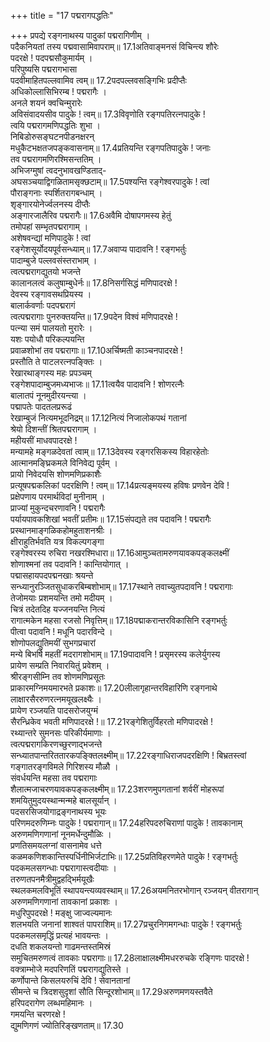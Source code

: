 +++
title = "17 पद्मरागपद्धतिः"

+++
प्रपद्ये रङ्गनाथस्य पादुकां पद्मरागिणीम् ।  
पदैकनियतां तस्य पद्मवासामिवापराम्॥ 17.1अतिवाङ्मनसं विचिन्त्य शौरेः  
पदरक्षे ! पदपद्मसौकुमार्यम् ।  
परिपुष्यसि पद्मरागभासा  
पदवीमाहितपल्लवामिव त्वम्॥ 17.2पदपल्लवसङ्गिभिः प्रदीप्तैः  
अधिकोल्लासिभिरम्ब ! पद्मरागैः ।  
अनले शयनं क्वचिन्मुरारेः  
अविसंवादयसीव पादुके ! त्वम्॥ 17.3विवृणोति रङ्गपतिरत्नपादुके !  
त्वयि पद्मरागमणिपद्धतिः शुभा ।  
निबिडोरुसङ्घटनपीडनक्षरन्  
मधुकैटभक्षतजपङ्कवासनाम्॥ 17.4प्रतियन्ति रङ्गपतिपादुके ! जनाः  
तव पद्मरागमणिरश्मिसन्ततिम् ।  
अभिजग्मुषां त्वदनुभावखण्डिताद्-  
अघसञ्चयाद्विगळितामसृक्छटाम्॥ 17.5पश्यन्ति रङ्गेश्वरपादुके ! त्वां  
पौराङ्गनाः स्पर्शितरागबन्धाम् ।  
शृङ्गारयोनेर्ज्वलनस्य दीप्तैः  
अङ्गारजालैरिव पद्मरागैः॥ 17.6अवैमि दोषापगमस्य हेतुं  
तमोपहां सम्भृतपद्मरागाम् ।  
अशेषवन्द्यां मणिपादुके ! त्वां  
रङ्गेशसूर्योदयपूर्वसन्ध्याम्॥ 17.7अवाप्य पादावनि ! रङ्गभर्तुः  
पादाम्बुजे पल्लवसंस्तराभाम् ।  
त्वत्पद्मरागद्युतयो भजन्ते  
कालानलत्वं कलुषाम्बुधेर्नः॥ 17.8निसर्गसिद्धं मणिपादरक्षे !  
देवस्य रङ्गावसथप्रियस्य ।  
बालार्कवर्णाः पदपद्मरागं  
त्वत्पद्मरागाः पुनरुक्तयन्ति॥ 17.9पदेन विश्वं मणिपादरक्षे !  
पत्न्या समं पालयतो मुरारेः ।  
यशः पयोधौ परिकल्पयन्ति  
प्रवाळशोभां तव पद्मरागाः॥ 17.10अर्चिष्मती काञ्चनपादरक्षे !  
प्रस्तौति ते पाटलरत्नपङ्क्तिः ।  
रेखारथाङ्गस्य महः प्रपञ्चम्  
रङ्गेशपादाम्बुजमध्यभाजः॥ 17.11त्वयैव पादावनि ! शोणरत्नैः  
बालातपं नूनमुदीरयन्त्या ।  
पद्मापतेः पादतलप्ररूढं  
रेखाम्बुजं नित्यमभूदनिद्रम्॥ 17.12नित्यं निजालोकपथं गतानां  
श्रेयो दिशन्तीं श्रितपद्मरागाम् ।  
महीयसीं माधवपादरक्षे !  
मन्यामहे मङ्गळदेवतां त्वाम्॥ 17.13देवस्य रङ्गरसिकस्य विहारहेतोः  
आत्मानमङ्घ्रिकमले विनिवेद्य पूर्वम् ।  
प्रायो निवेदयसि शोणमणिप्रकाशैः  
प्रत्यूषपद्मकलिकां पदरक्षिणि ! त्वम्॥ 17.14प्रत्यङ्मयस्य हविषः प्रणवेन देवि !  
प्रक्षेपणाय परमार्थविदां मुनीनाम् ।  
प्राज्यां मुकुन्दचरणावनि ! पद्मरागैः  
पर्यायपावकशिखां भवतीं प्रतीमः॥ 17.15संपद्यते तव पदावनि ! पद्मरागैः  
प्रस्थानमाङ्गळिकहोमहुताशनश्रीः ।  
क्षीराहुतिर्भवति यत्र विकल्पगङ्गा  
रङ्गेश्वरस्य रुचिरा नखरश्मिधारा॥ 17.16आमुञ्चतामरुणयावकपङ्कलक्ष्मीं  
शोणाश्मनां तव पदावनि ! कान्तियोगात् ।  
पद्मासहायपदपद्मनखाः श्रयन्ते  
सन्ध्यानुरञ्जितसुधाकरबिम्बशोभाम्॥ 17.17स्थाने तवाच्युतपदावनि ! पद्मरागाः  
तेजोमयाः प्रशमयन्ति तमो मदीयम् ।  
चित्रं तदेतदिह यज्जनयन्ति नित्यं  
रागात्मकेन महसा रजसो निवृत्तिम्॥ 17.18पद्माकरान्तरविकासिनि रङ्गभर्तुः  
पीत्वा पदावनि ! मधूनि पदारविन्दे ।  
शोणोपलद्युतिमयीं सुभगप्रचारां  
मन्ये बिभर्षि महतीं मदरागशोभाम्॥ 17.19पादावनि ! प्रसृमरस्य कलेर्युगस्य  
प्रायेण सम्प्रति निवारयितुं प्रवेशम् ।  
श्रीरङ्गसीम्नि तव शोणमणिप्रसूतः  
प्राकारमग्निमयमारभते प्रकाशः॥ 17.20लीलागृहान्तरविहारिणि रङ्गनाथे  
लाक्षारसैररुणरत्नमयूखलक्ष्यैः ।  
प्रायेण रञ्जयति पादसरोजयुग्मं  
सैरन्ध्रिकेव भवती मणिपादरक्षे !॥ 17.21रङ्गेशितुर्विहरतो मणिपादरक्षे !  
रथ्यान्तरे सुमनसः परिकीर्यमाणाः ।  
त्वत्पद्मरागकिरणच्छुरणाद्भजन्ते  
सन्ध्यातपान्तरिततारकपङ्क्तिलक्ष्मीम्॥ 17.22रङ्गाधिराजपदरक्षिणि ! बिभ्रतस्त्वां  
गङ्गातरङ्गविमले गिरिशस्य मौळौ ।  
संवर्धयन्ति महसा तव पद्मरागाः  
शैलात्मजाचरणयावकपङ्कलक्ष्मीम्॥ 17.23शरणमुपगतानां शर्वरीं मोहरूपां  
शमयितुमुदयस्थान्मन्महे बालसूर्यान् ।  
पदसरसिजयोगाद्रङ्गनाथस्य भूयः  
परिणमदरुणिम्नः पादुके ! पद्मरागान्॥ 17.24हरिपदरुचिराणां पादुके ! तावकानाम्  
अरुणमणिगणानां नूनमर्धेन्दुमौळिः ।  
प्रणतिसमयलग्नां वासनामेव धत्ते  
कळमकणिशकान्तिस्पर्धिनीभिर्जटाभिः॥ 17.25प्रतिविहरणमेते पादुके ! रङ्गभर्तुः  
पदकमलसगन्धाः पद्मरागास्त्वदीयाः ।  
तरुणतपनमैत्रीमुद्वहद्भिर्मयूखैः  
स्थलकमलविभूतिं स्थापयन्त्यव्यवस्थाम्॥ 17.26अयमनितरभोगान् रञ्जयन् वीतरागान्  
अरुणमणिगणानां तावकानां प्रकाशः ।  
मधुरिपुपदरक्षे ! मङ्क्षु जाज्वल्यमानः  
शलभयति जनानां शाश्वतं पापराशिम्॥ 17.27प्रचुरनिगमगन्धाः पादुके ! रङ्गभर्तुः  
पदकमलसमृद्धिं प्रत्यहं भावयन्तः ।  
दधति शकलयन्तो गाढमन्तस्तमिस्रं  
समुचितमरुणत्वं तावकाः पद्मरागाः॥ 17.28लाक्षालक्ष्मीमधररुचके रङ्गिणः पादरक्षे !  
वक्त्राम्भोजे मदपरिणतिं पद्मरागद्युतिस्ते ।  
कर्णोपान्ते किसलयरुचिं देवि ! सेवानतानां  
सीमन्ते च त्रिदशसुदृशां सौति सिन्दूरशोभाम्॥ 17.29अरुणमणयस्तवैते  
हरिपदरागेण लब्धमहिमानः ।  
गमयन्ति चरणरक्षे !  
द्युमणिगणं ज्योतिरिङ्खणताम्॥ 17.30